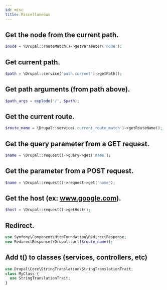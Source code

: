 ```yaml
---
id: misc
title: Miscellaneous
---
```


## Get the node from the current path.
``` php
$node = \Drupal::routeMatch()->getParameter('node');
```

## Get current path.
``` php
$path = \Drupal::service('path.current')->getPath();
```

## Get path arguments (from path above).
``` php
$path_args = explode('/', $path);
```

## Get the current route.
``` php
$route_name = \Drupal::service('current_route_match')->getRouteName();
```

## Get the query parameter from a GET request.
``` php
$name = \Drupal::request()->query->get('name');
```

## Get the parameter from a POST request.
``` php
$name = \Drupal::request()->request->get('name');
```

## Get the host (ex: www.google.com).
``` php
$host = \Drupal::request()->getHost();
```

## Redirect.
``` php
use Symfony\Component\HttpFoundation\RedirectResponse;
new RedirectResponse(\Drupal::url($route_name));
```

## Add t() to classes (services, controllers, etc)
``` php
use Drupal\Core\StringTranslation\StringTranslationTrait;
class MyClass {
  use StringTranslationTrait;
}
```